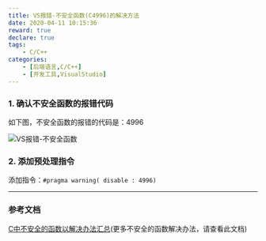 ```yaml
---
title: VS报错-不安全函数(C4996)的解决方法
date: 2020-04-11 10:15:36
reward: true
declare: true
tags: 
	- C/C++
categories: 
	- [后端语言,C/C++]
	- [开发工具,VisualStudio]
---
```


### 1. 确认不安全函数的报错代码

如下图，不安全函数的报错的代码是：4996

<!--more-->

![VS报错-不安全函数](img/VS报错-不安全函数.png)

### 2. 添加预处理指令

添加指令：``#pragma warning( disable : 4996)``

-----

### 参考文档

[C中不安全的函数以解决办法汇总](https://blog.csdn.net/u014465639/article/details/71155515)(更多不安全的函数解决办法，请查看此文档)
